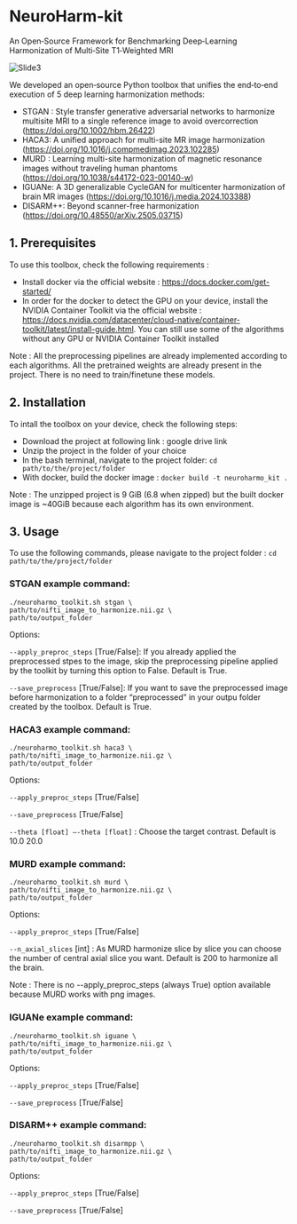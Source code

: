 # NeuroHarm-kit
An Open‑Source Framework for Benchmarking Deep‑Learning Harmonization of Multi‑Site T1‑Weighted MRI 

![Slide3](https://github.com/user-attachments/assets/cb214245-f83b-4286-b973-0abfacd82fac)

We developed an open‑source Python toolbox that unifies the end‑to‑end execution of 5 deep learning harmonization methods:
 - STGAN : Style transfer generative adversarial networks to harmonize multisite MRI to a single reference image to avoid overcorrection (https://doi.org/10.1002/hbm.26422)
 - HACA3: A unified approach for multi-site MR image harmonization (https://doi.org/10.1016/j.compmedimag.2023.102285)
 - MURD : Learning multi-site harmonization of magnetic resonance images without traveling human phantoms (https://doi.org/10.1038/s44172-023-00140-w)
 - IGUANe: A 3D generalizable CycleGAN for multicenter harmonization of brain MR images (https://doi.org/10.1016/j.media.2024.103388)
 - DISARM++: Beyond scanner-free harmonization (https://doi.org/10.48550/arXiv.2505.03715)

## 1. Prerequisites

To use this toolbox, check the following requirements :
 - Install docker via the official website : https://docs.docker.com/get-started/
 - In order for the docker to detect the GPU on your device, install the NVIDIA Container Toolkit via the official website : https://docs.nvidia.com/datacenter/cloud-native/container-toolkit/latest/install-guide.html. You can still use some of the algorithms without any GPU or NVIDIA Container Toolkit installed 

Note : All the preprocessing pipelines are already implemented according to each algorithms. All the pretrained weights are already present in the project. There is no need to train/finetune these models.

## 2. Installation

To intall the toolbox on your device, check the following steps:
 - Download the project at following link : google drive link
 - Unzip the project in the folder of your choice
 - In the bash terminal, navigate to the project folder: `cd path/to/the/project/folder`
 - With docker, build the docker image : `docker build -t neuroharmo_kit .`

Note : The unzipped project is 9 GiB (6.8 when zipped) but the built docker image is ~40GiB because each algorithm has its own environment. 

## 3. Usage

To use the following commands, please navigate to the project folder : `cd path/to/the/project/folder`

### STGAN example command:
```
./neuroharmo_toolkit.sh stgan \
path/to/nifti_image_to_harmonize.nii.gz \
path/to/output_folder
```
Options:

`--apply_preproc_steps` [True/False]: If you already applied the preprocessed stpes to the image, skip the preprocessing pipeline applied by the toolkit by turning this option to False. Default is True.

`--save_preprocess` [True/False]: If you want to save the preprocessed image before harmonization to a folder “preprocessed” in your outpu folder created by the toolbox. Default is True.

### HACA3 example command:
```
./neuroharmo_toolkit.sh haca3 \
path/to/nifti_image_to_harmonize.nii.gz \
path/to/output_folder
```
Options:

`--apply_preproc_steps` [True/False]


`--save_preprocess` [True/False]

`--theta [float] –-theta [float]` : Choose the target contrast. Default is 10.0 20.0

### MURD example command:
```
./neuroharmo_toolkit.sh murd \
path/to/nifti_image_to_harmonize.nii.gz \
path/to/output_folder
```
Options:

`--apply_preproc_steps` [True/False]

`--n_axial_slices` [int] : As MURD harmonize slice by slice you can choose the number of central axial slice you want. Default is 200 to harmonize all the brain.

Note : There is no --apply_preproc_steps (always True) option available because MURD works with png images.

### IGUANe example command:
```
./neuroharmo_toolkit.sh iguane \
path/to/nifti_image_to_harmonize.nii.gz \
path/to/output_folder
```
Options:

`--apply_preproc_steps` [True/False]

`--save_preprocess` [True/False]

### DISARM++ example command:
```
./neuroharmo_toolkit.sh disarmpp \
path/to/nifti_image_to_harmonize.nii.gz \
path/to/output_folder
```
Options:

`--apply_preproc_steps` [True/False]

`--save_preprocess` [True/False]
